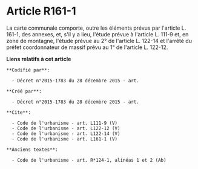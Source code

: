 # Article R161-1

La carte communale comporte, outre les éléments prévus par l'article L. 161-1, des annexes, et, s'il y a lieu, l'étude prévue
à l'article L. 111-9 et, en zone de montagne, l'étude prévue au 2° de l'article L. 122-14 et l'arrêté du préfet coordonnateur
de massif prévu au 1° de l'article L. 122-12.

**Liens relatifs à cet article**

	**Codifié par**:

	  - Décret n°2015-1783 du 28 décembre 2015 - art.

	**Créé par**:

	  - Décret n°2015-1783 du 28 décembre 2015 - art.

	**Cite**:

	  - Code de l'urbanisme - art. L111-9 (V)
	  - Code de l'urbanisme - art. L122-12 (V)
	  - Code de l'urbanisme - art. L122-14 (V)
	  - Code de l'urbanisme - art. L161-1 (V)

	**Anciens textes**:

	  - Code de l'urbanisme - art. R*124-1, alinéas 1 et 2 (Ab)
